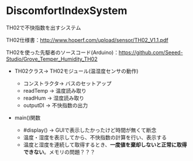 # DiscomfortIndexSystem
TH02で不快指数を出すシステム

TH02仕様書：http://www.hoperf.com/upload/sensor/TH02_V1.1.pdf

TH02を使った先駆者のソースコード(Arduino)：https://github.com/Seeed-Studio/Grove_Temper_Humidity_TH02

- TH02クラス-> TH02モジュール(温湿度センサの動作)
    - コンストラクタ\-> バスのセットアップ
    - readTemp \-> 温度読み取り
    - readHum \-> 湿度読み取り
    - outputDI \-> 不快指数の出力

- main()関数
    - \#display() \-> GUIで表示したかったけど時間が無くて断念
    - 温度・湿度を表示してから、不快指数の計算を行い、表示する
    - 温度と湿度を連続して取得するとき、**一度値を棄却しないと正常に取得できない**。メモリの問題？？？

